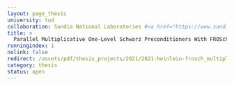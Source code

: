 ```yaml
---
layout: page_thesis
university: tud
collaboration: Sandia National Laboratories #<a href="https://www.sandia.gov/" target="_blank">Sandia National Labs</a>
title: >
  Parallel Multiplicative One-Level Schwarz Preconditioners With FROSch and Trilinos
runningindex: 1
nolink: false
redirect: /assets/pdf/thesis_projects/2021/2021-heinlein-frosch_multiplicative_coloring.pdf
category: thesis
status: open
---
```

